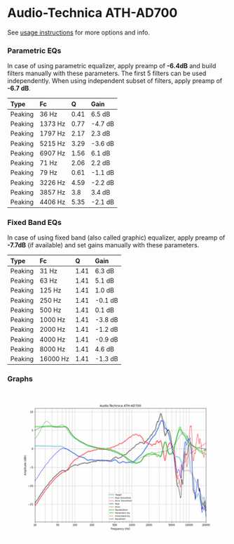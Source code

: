 # Audio-Technica ATH-AD700
See [usage instructions](https://github.com/jaakkopasanen/AutoEq#usage) for more options and info.

### Parametric EQs
In case of using parametric equalizer, apply preamp of **-6.4dB** and build filters manually
with these parameters. The first 5 filters can be used independently.
When using independent subset of filters, apply preamp of **-6.7 dB**.

| Type    | Fc      |    Q | Gain    |
|:--------|:--------|:-----|:--------|
| Peaking | 36 Hz   | 0.41 | 6.5 dB  |
| Peaking | 1373 Hz | 0.77 | -4.7 dB |
| Peaking | 1797 Hz | 2.17 | 2.3 dB  |
| Peaking | 5215 Hz | 3.29 | -3.6 dB |
| Peaking | 6907 Hz | 1.56 | 6.1 dB  |
| Peaking | 71 Hz   | 2.06 | 2.2 dB  |
| Peaking | 79 Hz   | 0.61 | -1.1 dB |
| Peaking | 3226 Hz | 4.59 | -2.2 dB |
| Peaking | 3857 Hz | 3.8  | 3.4 dB  |
| Peaking | 4406 Hz | 5.35 | -2.1 dB |

### Fixed Band EQs
In case of using fixed band (also called graphic) equalizer, apply preamp of **-7.7dB**
(if available) and set gains manually with these parameters.

| Type    | Fc       |    Q | Gain    |
|:--------|:---------|:-----|:--------|
| Peaking | 31 Hz    | 1.41 | 6.3 dB  |
| Peaking | 63 Hz    | 1.41 | 5.1 dB  |
| Peaking | 125 Hz   | 1.41 | 1.0 dB  |
| Peaking | 250 Hz   | 1.41 | -0.1 dB |
| Peaking | 500 Hz   | 1.41 | 0.1 dB  |
| Peaking | 1000 Hz  | 1.41 | -3.8 dB |
| Peaking | 2000 Hz  | 1.41 | -1.2 dB |
| Peaking | 4000 Hz  | 1.41 | -0.9 dB |
| Peaking | 8000 Hz  | 1.41 | 4.6 dB  |
| Peaking | 16000 Hz | 1.41 | -1.3 dB |

### Graphs
![](./Audio-Technica%20ATH-AD700.png)